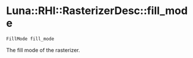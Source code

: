 # Luna::RHI::RasterizerDesc::fill_mode

```c++
FillMode fill_mode
```

The fill mode of the rasterizer. 

